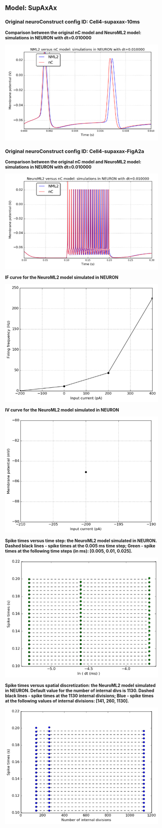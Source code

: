  
         
## Model: SupAxAx

### Original neuroConstruct config ID: Cell4-supaxax-10ms

**Comparison between the original nC model and NeuroML2 model: simulations in NEURON with dt=0.010000**

![Simulation](nC_vs_NML2_Cell4-supaxax-10ms.png)

### Original neuroConstruct config ID: Cell4-supaxax-FigA2a

**Comparison between the original nC model and NeuroML2 model: simulations in NEURON with dt=0.010000**

![Simulation](nC_vs_NML2_Cell4-supaxax-FigA2a.png)

**IF curve for the NeuroML2 model simulated in NEURON**

![Simulation](IF_SupAxAx.png)

**IV curve for the NeuroML2 model simulated in NEURON**

![Simulation](IV_SupAxAx.png)

**Spike times versus time step: the NeuroML2 model simulated in NEURON.
Dashed black lines - spike times at the 0.005 ms time step; Green - spike times at the following time steps (in ms): [0.005, 0.01, 0.025].**

![Simulation](Dt_SupAxAx.png)

**Spike times versus spatial discretization: the NeuroML2 model simulated in NEURON.
Default value for the number of internal divs is 1130.
Dashed black lines - spike times at the 1130 internal divisions; Blue - spike times at the following values of internal divisions:
[141, 260, 1130].**

![Simulation](Dx_SupAxAx.png)